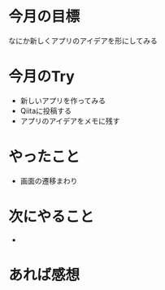 # 今月の目標
なにか新しくアプリのアイデアを形にしてみる
# 今月のTry
* 新しいアプリを作ってみる
* Qiitaに投稿する
* アプリのアイデアをメモに残す
# やったこと
* 画面の遷移まわり
# 次にやること
* 
# あれば感想
